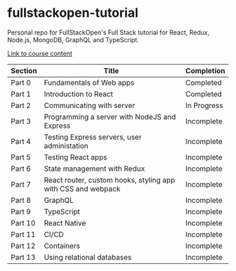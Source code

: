 # fullstackopen-tutorial

Personal repo for FullStackOpen's Full Stack tutorial for React, Redux, Node.js, MongoDB, GraphQL and TypeScript.

[Link to course content](https://fullstackopen.com/en/#course-contents)

| Section | Title | Completion |
| --------| ----- | ---------- |
| Part 0  | Fundamentals of Web apps | Completed |
| Part 1  | Introduction to React | Completed |
| Part 2  | Communicating with server | In Progress |
| Part 3  | Programming a server with NodeJS and Express | Incomplete |
| Part 4  | Testing Express servers, user administation | Incomplete |
| Part 5  | Testing React apps | Incomplete |
| Part 6  | State management with Redux | Incomplete |
| Part 7  | React router, custom hooks, styling app with CSS and webpack | Incomplete |
| Part 8  | GraphQL | Incomplete |
| Part 9  | TypeScript |  Incomplete |
| Part 10  | React Native | Incomplete |
| Part 11  | CI/CD | Incomplete |
| Part 12  | Containers | Incomplete |
| Part 13  | Using relational databases | Incomplete |
